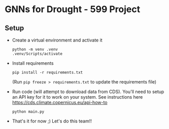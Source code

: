 # GNNs for Drought - 599 Project

## Setup
- Create a virtual environment and activate it
    ```
    python -m venv .venv
    .venv/Scripts/activate
    ```
- Install requirements
    ```
    pip install -r requirements.txt
    ```
    (Run `pip freeze > requirements.txt` to update the requirements file)

- Run code (will attempt to download data from CDS). You'll need to setup an API key for it to work on your system. See instructions here https://cds.climate.copernicus.eu/api-how-to
    ```
    python main.py
    ```
- That's it for now ;) Let's do this team!!

